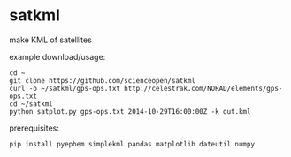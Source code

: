 satkml
======

make KML of satellites

example download/usage:
```
cd ~
git clone https://github.com/scienceopen/satkml
curl -o ~/satkml/gps-ops.txt http://celestrak.com/NORAD/elements/gps-ops.txt
cd ~/satkml
python satplot.py gps-ops.txt 2014-10-29T16:00:00Z -k out.kml
```

prerequisites: 
```
pip install pyephem simplekml pandas matplotlib dateutil numpy
```
